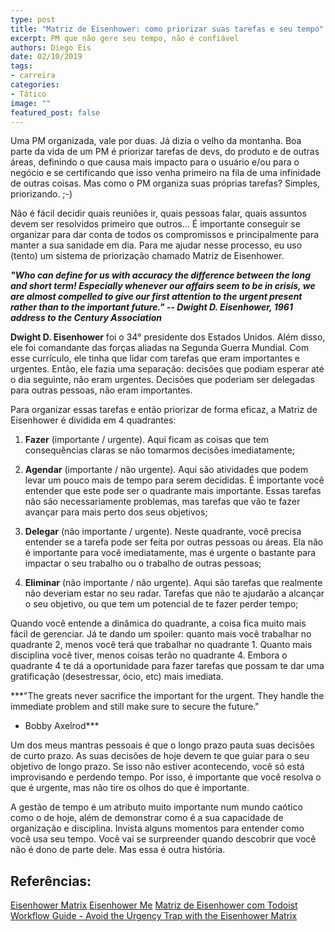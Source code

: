 ```yaml
---
type: post
title: "Matriz de Eisenhower: como priorizar suas tarefas e seu tempo"
excerpt: PM que não gere seu tempo, não é confiável
authors: Diego Eis
date: 02/10/2019
tags: 
- carreira
categories:
- Tático
image: ""
featured_post: false
---
```



Uma PM organizada, vale por duas. Já dizia o velho da montanha. Boa
parte da vida de um PM é priorizar tarefas de devs, do produto e de
outras áreas, definindo o que causa mais impacto para o usuário e/ou
para o negócio e se certificando que isso venha primeiro na fila de uma
infinidade de outras coisas. Mas como o PM organiza suas próprias
tarefas? Simples, priorizando. ;-)

Não é fácil decidir quais reuniões ir, quais pessoas falar, quais
assuntos devem ser resolvidos primeiro que outros... É importante
conseguir se organizar para dar conta de todos os compromissos e
principalmente para manter a sua sanidade em dia. Para me ajudar nesse
processo, eu uso (tento) um sistema de priorização chamado Matriz de
Eisenhower.

***"Who can define for us with accuracy the difference between the long
and short term! Especially whenever our affairs seem to be in crisis, we
are almost compelled to give our first attention to the urgent present
rather than to the important future." -- Dwight D. Eisenhower, 1961
address to the Century Association***

**Dwight D. Eisenhower** foi o 34° presidente dos Estados Unidos. Além
disso, ele foi comandante das forças aliadas na Segunda Guerra Mundial.
Com esse currículo, ele tinha que lidar com tarefas que eram importantes
e urgentes. Então, ele fazia uma separação: decisões que podiam esperar
até o dia seguinte, não eram urgentes. Decisões que poderiam ser
delegadas para outras pessoas, não eram importantes.

Para organizar essas tarefas e então priorizar de forma eficaz, a Matriz
de Eisenhower é dividida em 4 quadrantes:

1.  **Fazer** (importante / urgente). Aqui ficam as coisas que tem
    consequências claras se não tomarmos decisões imediatamente;

2.  **Agendar** (importante / não urgente). Aqui são atividades que
    podem levar um pouco mais de tempo para serem decididas. É
    importante você entender que este pode ser o quadrante mais
    importante. Essas tarefas não são necessariamente problemas, mas
    tarefas que vão te fazer avançar para mais perto dos seus objetivos;

3.  **Delegar** (não importante / urgente). Neste quadrante, você
    precisa entender se a tarefa pode ser feita por outras pessoas ou
    áreas. Ela não é importante para você imediatamente, mas é urgente o
    bastante para impactar o seu trabalho ou o trabalho de outras
    pessoas;

4.  **Eliminar** (não importante / não urgente). Aqui são tarefas que
    realmente não deveriam estar no seu radar. Tarefas que não te
    ajudarão a alcançar o seu objetivo, ou que tem um potencial de te
    fazer perder tempo;



Quando você entende a dinâmica do quadrante, a coisa fica muito mais
fácil de gerenciar. Já te dando um spoiler: quanto mais você trabalhar
no quadrante 2, menos você terá que trabalhar no quadrante 1. Quanto
mais disciplina você tiver, menos coisas terão no quadrante 4. Embora o
quadrante 4 te dá a oportunidade para fazer tarefas que possam te dar
uma gratificação (desestressar, ócio, etc) mais imediata.

***‪"The greats never sacrifice the important for the urgent. They
handle the immediate problem and still make sure to secure the future."
- Bobby Axelrod‬***

Um dos meus mantras pessoais é que o longo prazo pauta suas decisões de
curto prazo. As suas decisões de hoje devem te que guiar para o seu
objetivo de longo prazo. Se isso não estiver acontecendo, você só está
improvisando e perdendo tempo. Por isso, é importante que você resolva o
que é urgente, mas não tire os olhos do que é importante.

A gestão de tempo é um atributo muito importante num mundo caótico como
o de hoje, além de demonstrar como é a sua capacidade de organização e
disciplina. Invista alguns momentos para entender como você usa seu
tempo. Você vai se surpreender quando descobrir que você não é dono de
parte dele. Mas essa é outra história.



## Referências:

[Eisenhower Matrix](https://www.toolshero.com/time-management/eisenhower-matrix/)
[Eisenhower Me](https://www.eisenhower.me/)
[Matriz de Eisenhower com Todoist](https://get.todoist.help/hc/pt-br/articles/210762449-Matriz-de-Eisenhower-com-Todoist)
[Workflow Guide - Avoid the Urgency Trap with the Eisenhower Matrix](https://doist.com/blog/eisenhower-matrix/)
